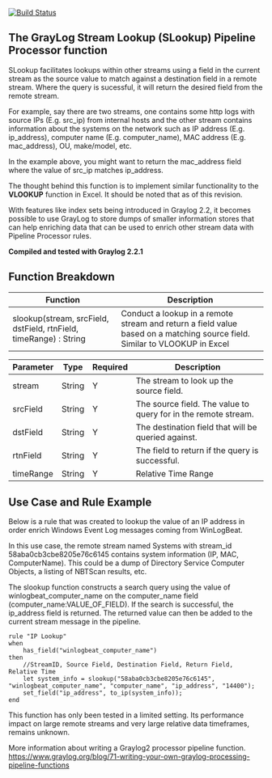 [![Build Status](https://travis-ci.org/billmurrin/graylog-plugin-slookup-function.svg?branch=master)](https://travis-ci.org/billmurrin/graylog-plugin-slookup-function)

The GrayLog Stream Lookup (SLookup) Pipeline Processor function
---

SLookup facilitates lookups within other streams using a field in the current stream as the source value to match against a destination field in a remote stream. Where the query is sucessful, it will return the desired field from the remote stream.
       
For example, say there are two streams, one contains some http logs with source IPs (E.g. src_ip) from internal hosts and the other stream contains information about the systems on the network such as IP address (E.g. ip_address), computer name (E.g. computer_name), MAC address (E.g. mac_address), OU, make/model, etc. 
       
In the example above, you might want to return the mac_address field where the value of src_ip matches ip_address.

The thought behind this function is to implement similar functionality to the **VLOOKUP** function in Excel. It should be noted that as of this revision.

With features like index sets being introduced in Graylog 2.2, it becomes possible to use GrayLog to store dumps of smaller information stores that can help enriching data that can be used to enrich other stream data with Pipeline Processor rules.

**Compiled and tested with Graylog 2.2.1**

Function Breakdown
---

Function | Description
-------- | -----------
slookup(stream, srcField, dstField, rtnField, timeRange) : String | Conduct a lookup in a remote stream and return a field value based on a matching source field. Similar to VLOOKUP in Excel

Parameter | Type | Required | Description
--------- | ---- | -------- | -----------
stream  | String |  Y | The stream to look up the source field.
srcField | String | Y | The source field. The value to query for in the remote stream.
dstField | String | Y | The destination field that will be queried against.
rtnField | String |  Y | The field to return if the query is successful.
timeRange | String |  Y | Relative Time Range

Use Case and Rule Example
---

Below is a rule that was created to lookup the value of an IP address in order enrich Windows Event Log messages coming from WinLogBeat.

In this use case, the remote stream named Systems with stream_id 58aba0cb3cbe8205e76c6145 contains system information (IP, MAC, ComputerName). This could be a dump of Directory Service Computer Objects, a listing of NBTScan results, etc. 

The slookup function constructs a search query using the value of winlogbeat_computer_name on the computer_name field (computer_name:VALUE_OF_FIELD). If the search is successful, the ip_address field is returned. The returned value can then be added to the current stream message in the pipeline.

```
rule "IP Lookup"
when
    has_field("winlogbeat_computer_name")
then
    //StreamID, Source Field, Destination Field, Return Field, Relative Time
    let system_info = slookup("58aba0cb3cbe8205e76c6145", "winlogbeat_computer_name", "computer_name", "ip_address", "14400");
    set_field("ip_address", to_ip(system_info));
end
```

This function has only been tested in a limited setting. Its performance impact on large remote streams and very large relative data timeframes, remains unknown.

More information about writing a Graylog2 processor pipeline function.
https://www.graylog.org/blog/71-writing-your-own-graylog-processing-pipeline-functions
